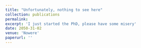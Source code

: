 ```yaml
---
title: "Unfortunately, nothing to see here"
collection: publications
permalink:
excerpt: 'I just started the PhD, please have some misery'
date: 2050-31-02
venue: 'Nowere'
paperurl: ''
---
```

